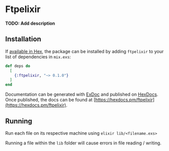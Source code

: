 # Ftpelixir

**TODO: Add description**

## Installation

If [available in Hex](https://hex.pm/docs/publish), the package can be installed
by adding `ftpelixir` to your list of dependencies in `mix.exs`:

```elixir
def deps do
  [
    {:ftpelixir, "~> 0.1.0"}
  ]
end
```

Documentation can be generated with [ExDoc](https://github.com/elixir-lang/ex_doc)
and published on [HexDocs](https://hexdocs.pm). Once published, the docs can
be found at [https://hexdocs.pm/ftpelixir](https://hexdocs.pm/ftpelixir).

## Running

Run each file on its respective machine using `elixir lib/<filename.exs>`

Running a file within the `lib` folder will cause errors in file reading / writing.